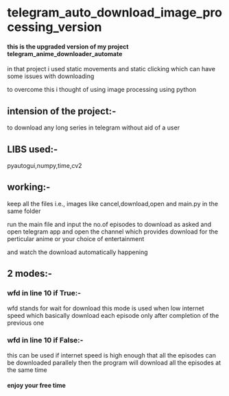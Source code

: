 # telegram_auto_download_image_processing_version

#### this is the upgraded version of my project telegram_anime_downloader_automate
in that project i used static movements and static clicking which can have some issues 
with downloading

to overcome this i thought of using image processing using python

## intension of the project:-
to download any long series in telegram without aid of a user

## LIBS used:-
pyautogui,numpy,time,cv2

## working:-
keep all the files i.e., images like cancel,download,open and main.py in the same folder

run the main file and input the no.of episodes to download as asked and open telegram app 
and open the channel which provides download for the perticular anime or your choice of entertainment

and watch the download automatically happening


## 2 modes:-

### wfd in line 10 if True:-

wfd stands for wait for download this mode is used when low internet speed 
which basically download each episode only after completion of the previous one

### wfd in line 10 if False:-

this can be used if internet speed is high enough that all the episodes can be
downloaded parallely then the program will download all the episodes at the same time

#### enjoy your free time